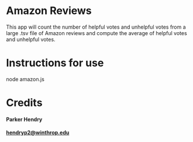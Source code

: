 # Amazon Reviews
This app will count the number of helpful votes and unhelpful votes from a large .tsv file of Amazon reviews and compute the average of helpful votes and unhelpful votes. 
# Instructions for use
node amazon.js 
# Credits
#### Parker Hendry
#### hendryp2@winthrop.edu

